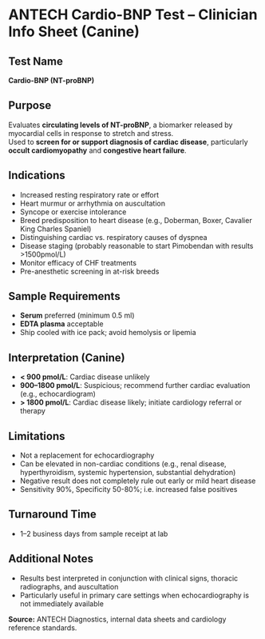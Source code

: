 # ANTECH Cardio-BNP Test – Clinician Info Sheet (Canine)

## Test Name

**Cardio-BNP (NT-proBNP)**

## Purpose

Evaluates **circulating levels of NT-proBNP**, a biomarker released by myocardial cells in response to stretch and stress.  
Used to **screen for or support diagnosis of cardiac disease**, particularly **occult cardiomyopathy** and **congestive heart failure**.

## Indications

* Increased resting respiratory rate or effort
* Heart murmur or arrhythmia on auscultation
* Syncope or exercise intolerance
* Breed predisposition to heart disease (e.g., Doberman, Boxer, Cavalier King Charles Spaniel)
* Distinguishing cardiac vs. respiratory causes of dyspnea
* Disease staging (probably reasonable to start Pimobendan with results >1500pmol/L)
* Monitor efficacy of CHF treatments
* Pre-anesthetic screening in at-risk breeds

## Sample Requirements

* **Serum** preferred (minimum 0.5 ml)
* **EDTA plasma** acceptable
* Ship cooled with ice pack; avoid hemolysis or lipemia

## Interpretation (Canine)

* **< 900 pmol/L**: Cardiac disease unlikely
* **900–1800 pmol/L**: Suspicious; recommend further cardiac evaluation (e.g., echocardiogram)
* **> 1800 pmol/L**: Cardiac disease likely; initiate cardiology referral or therapy

## Limitations

* Not a replacement for echocardiography
* Can be elevated in non-cardiac conditions (e.g., renal disease, hyperthyroidism, systemic hypertension, substantial dehydration)
* Negative result does not completely rule out early or mild heart disease
* Sensitivity 90%, Specificity 50-80%; i.e. increased false positives

## Turnaround Time

* 1–2 business days from sample receipt at lab

## Additional Notes

* Results best interpreted in conjunction with clinical signs, thoracic radiographs, and auscultation
* Particularly useful in primary care settings when echocardiography is not immediately available

**Source:** ANTECH Diagnostics, internal data sheets and cardiology reference standards.

